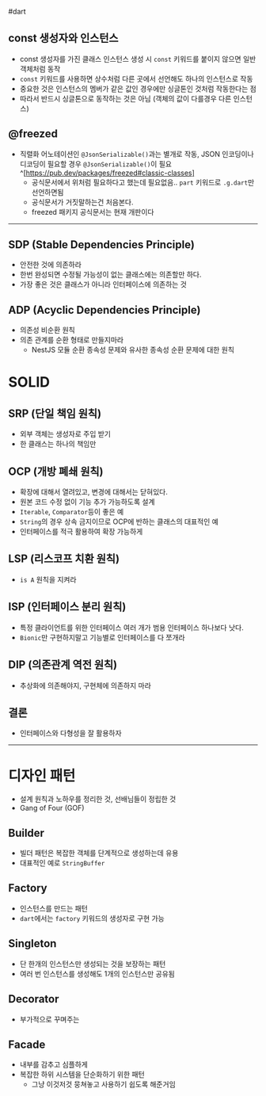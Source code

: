 #dart 

## const 생성자와 인스턴스
- const 생성자를 가진 클래스 인스턴스 생성 시 `const` 키워드를 붙이지 않으면 일반 객체처럼 동작
- `const` 키워드를 사용하면 상수처럼 다른 곳에서 선언해도 하나의 인스턴스로 작동
- 중요한 것은 인스턴스의 멤버가 같은 값인 경우에만 싱글톤인 것처럼 작동한다는 점
- 따라서 반드시 싱글톤으로 동작하는 것은 아님 (객체의 값이 다를경우 다른 인스턴스)

## @freezed
- 직렬화 어노테이션인 `@JsonSerializable()`과는 별개로 작동, JSON 인코딩이나 디코딩이 필요할 경우 `@JsonSerializable()`이 필요^[https://pub.dev/packages/freezed#classic-classes]
	- 공식문서에서 위처럼 필요하다고 했는데 필요없음.. `part` 키워드로 `.g.dart`만 선언하면됨
	- 공식문서가 거짓말하는건 처음본다.
	- freezed 패키지 공식문서는 현재 개판이다

--- 
## SDP (Stable Dependencies Principle)
- 안전한 것에 의존하라
- 한번 완성되면 수정될 가능성이 없는 클래스에는 의존할만 하다.
- 가장 좋은 것은 클래스가 아니라 인터페이스에 의존하는 것

## ADP (Acyclic Dependencies Principle)
- 의존성 비순환 원칙
- 의존 관계를 순환 형태로 만들지마라
	- NestJS 모듈 순환 종속성 문제와 유사한 종속성 순환 문제에 대한 원칙

# SOLID
## SRP (단일 책임 원칙)
- 외부 객체는 생성자로 주입 받기
- 한 클래스는 하나의 책임만

## OCP (개방 폐쇄 원칙)
- 확장에 대해서 열려있고, 변경에 대해서는 닫혀있다.
- 원본 코드 수정 없이 기능 추가 가능하도록 설계
- `Iterable`, `Comparator`등이 좋은 예
- `String`의 경우 상속 금지이므로 OCP에 반하는 클래스의 대표적인 예
- 인터페이스를 적극 활용하여 확장 가능하게
## LSP (리스코프 치환 원칙)
- `is A` 원칙을 지켜라
## ISP (인터페이스 분리 원칙)
- 특정 클라이언트를 위한 인터페이스 여러 개가 범용 인터페이스 하나보다 낫다.
- `Bionic`만 구현하지말고 기능별로 인터페이스를 다 쪼개라
## DIP (의존관계 역전 원칙)
- 추상화에 의존해야지, 구현체에 의존하지 마라
## 결론
- 인터페이스와 다형성을 잘 활용하자
--- 
# 디자인 패턴
- 설계 원칙과 노하우를 정리한 것, 선배님들이 정립한 것
- Gang of Four (GOF)

## Builder
- 빌더 패턴은 복잡한 객체를 단계적으로 생성하는데 유용
- 대표적인 예로 `StringBuffer`

## Factory
- 인스턴스를 만드는 패턴
- `dart`에서는 `factory` 키워드의 생성자로 구현 가능

## Singleton
- 단 한개의 인스턴스만 생성되는 것을 보장하는 패턴
- 여러 번 인스턴스를 생성해도 1개의 인스턴스만 공유됨

## Decorator
- 부가적으로 꾸며주는

## Facade
- 내부를 감추고 심플하게
- 복잡한 하위 시스템을 단순화하기 위한 패턴
	- 그냥 이것저것 뭉쳐놓고 사용하기 쉽도록 해준거임